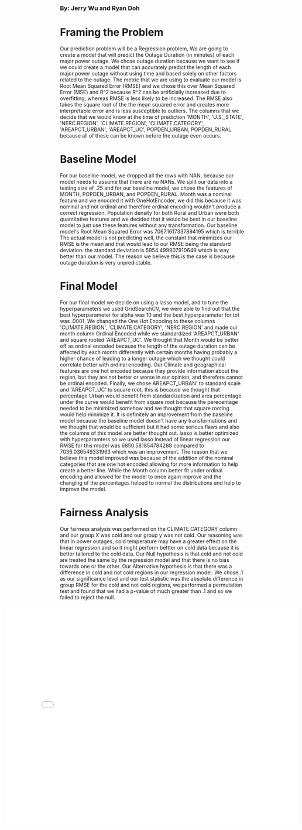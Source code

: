 ### By: Jerry Wu and Ryan Doh
# Framing the Problem
Our prediction problem will be a Regression problem, We are going to create a model that will predict the Outage Duration (in minutes) of each major power outage. We chose outage duration because we want to see if we could create a model that can accurately predict the length of each major power outage without using time and based solely on other factors related to the outage. The metric that we are using to evaluate our model is Root Mean Squared Error (RMSE) and we chose this over Mean Squared Error (MSE) and R^2 because R^2 can be artificially increased due to overfitting, whereas RMSE is less likely to be increased. The RMSE also takes the square root of the the mean squared error and creates more interpretable error and is less susceptible to outliers. The columns that we decide that we would know at the time of prediction 'MONTH', 'U.S._STATE', 'NERC.REGION', 'CLIMATE.REGION', 'CLIMATE.CATEGORY', 'AREAPCT_URBAN', 'AREAPCT_UC', POPDEN_URBAN, POPDEN_RURAL because all of these can be known before the outage even occurs.
# Baseline Model
For our baseline model, we dropped all the rows with NAN, because our model needs to assume that there are no NANs. We split our data into a testing size of .25 and for our baseline model, we chose the features of MONTH, POPDEN_URBAN, and POPDEN_RURAL. Month was a nominal feature and we enocded it with OneHotEncoder, we did this because it was nominal and not ordinal and therefore ordinal encoding wouldn't produce a correct regression. Population density for both Rural and Urban were both quantitative features and we decided that it would be best in our baseline model to just use these features without any transformation. Our baseline model's Root Mean Squared Error was 7067.1617337894195 which is terrible The actual model is not predicting well, the constant that minimizes our RMSE is the mean and that would lead to our RMSE being the standard deviation. the standard deviation is 5954.499907910649 which is way better than our model. The reason we believe this is the case is because outage duration is very unpredictable.                              
# Final Model
For our final model we decide on using a lasso model, and to tune the hyperparameters we used GridSearchCV, we were able to find out that the best hyperparameter for alpha was 10 and the best hyperparameter for tol was .0001. We changed the One Hot Encoding to these columns 'CLIMATE.REGION', 'CLIMATE.CATEGORY', 'NERC.REGION' and made our month column Ordinal Encoded while we standardized 'AREAPCT_URBAN' and square rooted 'AREAPCT_UC'. We thought that Month would be better off as ordinal encoded because the length of the outage duration can be affected by each month differently with certain months having probably a higher chance of leading to a longer outage which we thought could correlate better with ordinal encoding. Our Climate and geographical features are one hot encoded because they provide information about the region, but they are not better or worse in our opinion, and therefore cannot be ordinal encoded. Finally, we chose AREAPCT_URBAN' to standard scale and 'AREAPCT_UC' to square root, this is because we thought that percentage Urban would benefit from standardization and area percentage under the curve would benefit from square root because the perecentage needed to be minimized somehow and we thought that square rooting would help minimize it. It is definitely an improvement from the baseline model because the baseline model doesn't have any transformations and we thought that would be sufficient but it had some serious flaws and also the columns of this model are better thought out. lasso is better optimized with hyperparamters so we used lasso instead of linear regression our RMSE for this model was 6850.581854784288 compared to 7036.036549331963 which was an improvement. The reason that we believe this model improved was because of the addition of the nominal categories that are one hot encoded allowing for more information to help create a better line. While the Month column better fit under ordinal encoding and allowed for the model to once again improve and the changing of the percentages helped to normal the distributions and help to improve the model.
# Fairness Analysis
Our fairness analysis was performed on the CLIMATE.CATEGORY column and our group X was cold and our group y was not cold. Our reasoning was that in power outages, cold temperature may have a greater effect on the linear regression and so it might perform bettter on cold data because it is better tailored to the cold data. Our Null hypothesis is that cold and not cold are treated the same by the regression model and that there is no bias towards one or the other. Our Alternative hypothesis is that there was a difference in cold and not cold regions in our regression model. We chose .1 as our significance level and our test statistic was the absolute difference in group RMSE for the cold and not cold regions, we performed a permutation test and found that we had a p-value of much greater than .1 and so we failed to reject the null.
<iframe src="assets/thing.html" width=800 height=600 frameBorder=0 style = "position: relative; right: 30%" >
